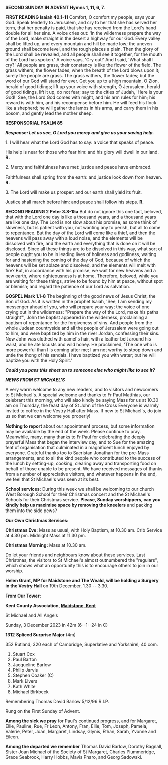 **SECOND SUNDAY IN ADVENT Hymns 1, 11, 6, 7.**

**FIRST READING Isaiah 40.1-11** Comfort, O comfort my people, says your
God. Speak tenderly to Jerusalem, and cry to her that she has served her
term, that her penalty is paid, that she has received from the Lord's
hand double for all her sins. A voice cries out: 'In the wilderness
prepare the way of the Lord, make straight in the desert a highway for
our God. Every valley shall be lifted up, and every mountain and hill be
made low; the uneven ground shall become level, and the rough places a
plain. Then the glory of the Lord shall be revealed, and all people
shall see it together, for the mouth of the Lord has spoken.' A voice
says, 'Cry out!' And I said, 'What shall I cry?' All people are grass,
their constancy is like the flower of the field. The grass withers, the
flower fades, when the breath of the Lord blows upon it; surely the
people are grass. The grass withers, the flower fades; but the word of
our God will stand for ever. Get you up to a high mountain, O Zion,
herald of good tidings; lift up your voice with strength, O Jerusalem,
herald of good tidings, lift it up, do not fear; say to the cities of
Judah, 'Here is your God!' See, the Lord God comes with might, and his
arm rules for him; his reward is with him, and his recompense before
him. He will feed his flock like a shepherd; he will gather the lambs in
his arms, and carry them in his bosom, and gently lead the mother sheep.

**RESPONSORIAL PSALM 85**

***Response: Let us see, O Lord you mercy and give us your saving
help.***

1\. I will hear what the Lord God has to say: a voice that speaks of
peace.

His help is near for those who fear him: and his glory will dwell in our
land. **R.**

2\. Mercy and faithfulness have met: justice and peace have embraced.

Faithfulness shall spring from the earth: and justice look down from
heaven. **R.**

3\. The Lord will make us prosper: and our earth shall yield its fruit.

Justice shall march before him: and peace shall follow his steps. **R.**

**SECOND READING 2 Peter 3.8-15a** But do not ignore this one fact,
beloved, that with the Lord one day is like a thousand years, and a
thousand years are like one day. The Lord is not slow about his promise,
as some think of slowness, but is patient with you, not wanting any to
perish, but all to come to repentance. But the day of the Lord will come
like a thief, and then the heavens will pass away with a loud noise, and
the elements will be dissolved with fire, and the earth and everything
that is done on it will be disclosed. Since all these things are to be
dissolved in this way, what sort of people ought you to be in leading
lives of holiness and godliness, waiting for and hastening the coming of
the day of God, because of which the heavens will be set ablaze and
dissolved, and the elements will melt with fire? But, in accordance with
his promise, we wait for new heavens and a new earth, where
righteousness is at home. Therefore, beloved, while you are waiting for
these things, strive to be found by him at peace, without spot or
blemish; and regard the patience of our Lord as salvation.

**GOSPEL Mark 1.1-8** The beginning of the good news of Jesus Christ,
the Son of God. As it is written in the prophet Isaiah, 'See, I am
sending my messenger ahead of you, who will prepare your way; the voice
of one crying out in the wilderness: "Prepare the way of the Lord, make
his paths straight"', John the baptist appeared in the wilderness,
proclaiming a baptism of repentance for the forgiveness of sins. And
people from the whole Judean countryside and all the people of Jerusalem
were going out to him, and were baptized by him in the river Jordan,
confessing their sins. Now John was clothed with camel's hair, with a
leather belt around his waist, and he ate locusts and wild honey. He
proclaimed, 'The one who is more powerful than I is coming after me; I
am not worthy to stoop down and untie the thong of his sandals. I have
baptized you with water; but he will baptize you with the Holy Spirit.'

***Could you pass this sheet on to someone else who might like to see
it?***

***NEWS FROM ST MICHAEL\'S***

A very warm welcome to any new readers, and to visitors and newcomers to
St Michael\'s. A special welcome and thanks to Fr Paul Matthias, our
celebrant this morning, who will also kindly be saying Mass for us at
10.30 am on Thursday, the feast day of St John of the Cross Everyone is
warmly invited to coffee in the Vestry Hall after Mass. If new to St
Michael\'s, do join us so that we can welcome you properly!

**Nothing to report** about our appointment process, but some
information may be available by the end of the week. Please continue to
pray. Meanwhile, many, many thanks to Fr Paul for celebrating the deeply
prayerful Mass that began the interview day, and to Sue for the amazing
feat of organisation that culminated in a magnificent lunch enjoyed by
everyone. Grateful thanks too to Sacristan Jonathan for the pre-Mass
arrangements, and to all the kind people who contributed to the success
of the lunch by setting-up, cooking, clearing away and transporting food
on behalf of those unable to be present. We have received messages of
thanks from a number of appreciative visitors, and whatever happens in
the end, we feel that St Michael\'s was seen at its best.

**School services:** During this week we shall be welcoming to our
church West Borough School for their Christmas concert and the St
Michael\'s Schools for their Christmas service. **Please, Sunday
worshippers, can you kindly help us maximise space by removing the
kneelers** and packing them into the side pews?

**Our Own Christmas Services:**

**Christmas Eve:** Mass as usual, with Holy Baptism, at 10.30 am. Crib
Service at 4.30 pm. Midnight Mass at 11.30 pm.

**Christmas Morning:** Mass at 10.30 am.

Do let your friends and neighbours know about these services. Last
Christmas, the visitors to St Michael\'s almost outnumbered the
"regulars", which shows what an opportunity this is to encourage others
to join in our worship.

**Helen Grant, MP for Maidstone and The Weald, will be holding a
Surgery** **in the Vestry Hall** on 19th December, 1.30 -- 3.30.

**From Our Tower:**

**Kent County Association, [Maidstone,
Kent](https://dove.cccbr.org.uk/tower/12644#_blank)**

St Michael and All Angels

Sunday, 3 December 2023 in 42m (6--1--24 in C)

**1312** **Spliced Surprise Major** (4m)

352 Rutland; 320 each of Cambridge, Superlative and Yorkshirel; 40 com.

1. Stuart Cox
2. Paul Barton
3. Jacqueline Barlow
4. Philip Jarvis
5. Stephen Coaker (C)
6. Mark Elvers
7. Kath White
8. Michael Birkbeck

Remembering Thomas David Barlow 5/12/96 R.I.P.

Rung on the First Sunday of Advent.

**Among the sick we pray** for Paul\'s continued progress, and for
Margaret, Ellie, Pauline, Rue, Fr Leon, Antony, Fran, Ellie, Tom,
Joseph, Pamela, Valerie, Peter, Joan, Margaret, Lindsay, Glynis, Ethan,
Sarah, Yvonne and Eileen.

**Among the departed we remember** Thomas David Barlow, Dorothy Bagnall,
Sister Joan Michael of the Society of St Margaret, Charles Plummeridge,
Grace Seabrook, Harry Hobbs, Mavis Pharo, and Georg Sadowski.
